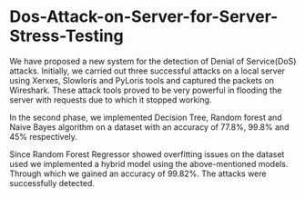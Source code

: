 # Dos-Attack-on-Server-for-Server-Stress-Testing

We have proposed a new system for the detection of Denial of Service(DoS) attacks. Initially, we carried out three successful attacks on a local server using 
Xerxes, Slowloris and PyLoris tools and captured the packets on Wireshark. These attack tools proved to be very powerful in flooding the server with requests due to which it stopped working. 

In the second phase, we implemented Decision Tree, Random forest and Naive Bayes algorithm on a dataset with an accuracy of 77.8%, 99.8% and 45% respectively.

Since Random Forest Regressor showed overfitting issues on the dataset used we implemented a hybrid model using the above-mentioned models. Through which we gained an accuracy of 99.82%. The attacks were successfully detected. 
